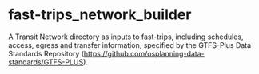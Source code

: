# fast-trips_network_builder 
A Transit Network directory as inputs to fast-trips, including schedules, access, egress and transfer information, specified by the GTFS-Plus Data Standards Repository (https://github.com/osplanning-data-standards/GTFS-PLUS). 

